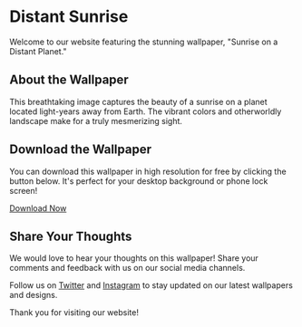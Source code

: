 <!--font:Poppins-->

# Distant Sunrise

Welcome to our website featuring the stunning wallpaper, "Sunrise on a Distant Planet." 

## About the Wallpaper

This breathtaking image captures the beauty of a sunrise on a planet located light-years away from Earth. The vibrant colors and otherworldly landscape make for a truly mesmerizing sight.

## Download the Wallpaper

You can download this wallpaper in high resolution for free by clicking the button below. It's perfect for your desktop background or phone lock screen!

[Download Now](link-to-download)

## Share Your Thoughts

We would love to hear your thoughts on this wallpaper! Share your comments and feedback with us on our social media channels.

Follow us on [Twitter](link-to-twitter) and [Instagram](link-to-instagram) to stay updated on our latest wallpapers and designs.

Thank you for visiting our website!

<!--

Write me markdown content of website with wallpaper:

"Sunrise on a distant planet"

The header of the page should not be copy of the text but rather a real content of the website which is using this wallpaper.


---


# Sunrise on a Distant Planet

Welcome to our website featuring the stunning wallpaper, "Sunrise on a Distant Planet." 

## About the Wallpaper

This breathtaking image captures the beauty of a sunrise on a planet located light-years away from Earth. The vibrant colors and otherworldly landscape make for a truly mesmerizing sight.

## Download the Wallpaper

You can download this wallpaper in high resolution for free by clicking the button below. It's perfect for your desktop background or phone lock screen!

[Download Now](link-to-download)

## Share Your Thoughts

We would love to hear your thoughts on this wallpaper! Share your comments and feedback with us on our social media channels.

Follow us on [Twitter](link-to-twitter) and [Instagram](link-to-instagram) to stay updated on our latest wallpapers and designs.

Thank you for visiting our website!


---


Write me a Google font which is best fitting for the website.

Pick from the list:
- Poppins
- Playfair Display
- Inter
- Open Sans
- Barlow Condensed
- Exo 2
- Alegreya
- Orbitron
- Futura
- Montserrat
- Lato
- Lobster
- Raleway
- Great Vibes
- IBM Plex Sans
- Dancing Script
- Roboto


Write just the font name nothing else.


---


Poppins

-->
